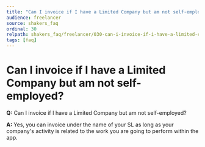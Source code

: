 ```yaml
---
title: "Can I invoice if I have a Limited Company but am not self-employed?"
audience: freelancer
source: shakers_faq
ordinal: 30
relpath: shakers_faq/freelancer/030-can-i-invoice-if-i-have-a-limited-company-but-am-not-self-employed.md
tags: [faq]
---
```


# Can I invoice if I have a Limited Company but am not self-employed?

**Q:** Can I invoice if I have a Limited Company but am not self-employed?

**A:** Yes, you can invoice under the name of your SL as long as your company's activity is related to the work you are going to perform within the app.
